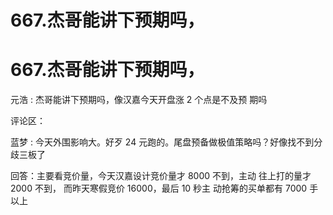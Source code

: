# 667.杰哥能讲下预期吗，

# 667.杰哥能讲下预期吗，

元浩 : 杰哥能讲下预期吗，像汉嘉今天开盘涨 2 个点是不及预 期吗

评论区：

蓝梦 : 今天外围影响大。好歹 24 元跑的。尾盘预备做极值策略吗？好像找不到分歧三板了

回答：主要看竞价量，今天汉嘉设计竞价量才 8000 不到，主动 往上打的量才 2000 不到， 而昨天寒假竞价 16000，最后 10 秒主 动抢筹的买单都有 7000 手以上